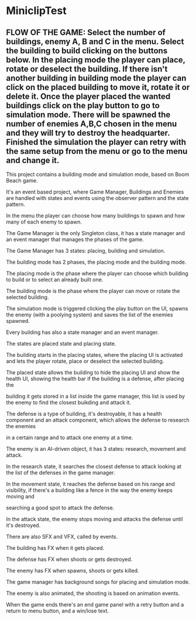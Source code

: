 # MiniclipTest

FLOW OF THE GAME: 
Select the number of buildings, enemy A, B and C in the menu.
Select the building to build clicking on the buttons below.
In the placing mode the player can place, rotate or deselect the building.
If there isn't another building in building mode the player can click on the placed building to move it, rotate it or delete it.
Once the player placed the wanted buildings click on the play button to go to simulation mode.
There will be spawned the number of enemies A,B,C chosen in the menu and they will try to destroy the headquarter.
Finished the simulation the player can retry with the same setup from the menu or go to the menu and change it.
--------------------------------------------------------------------------------------------------------------------------------------------------------
This project contains a building mode and simulation mode, based on Boom Beach game.

It's an event based project, where Game Manager, Buildings and Enemies are handled with states and events using the observer pattern and the state pattern.

In the menu the player can choose how many buildings to spawn and how many of each enemy to spawn.

The Game Manager is the only Singleton class, it has a state manager and an event manager that manages the phases of the game.

The Game Manager has 3 states: placing, building and simulation.

The building mode has 2 phases, the placing mode and the building mode.

The placing mode is the phase where the player can choose which building to build or to select an already built one.

The building mode is the phase where the player can move or rotate the selected building.

The simulation mode is triggered clicking the play button on the UI, spawns the enemy (with a poolying system) and saves the list of the enemies spawned.

Every building has also a state manager and an event manager.

The states are placed state and placing state.

The building starts in the placing states, where the placing UI is activated and lets the player rotate, place or deselect the selected building.

The placed state allows the building to hide the placing UI and show the health UI, showing the health bar if the building is a defense, after placing the

building it gets stored in a list inside the game manager, this list is used by the enemy to find the closest buikding and attack it.

The defense is a type of building, it's destroyable, it has a health component and an attack component, which allows the defense to research the enemies

in a certain range and to attack one enemy at a time.

The enemy is an AI-driven object, it has 3 states: research, movement and attack.

In the research state, it searches the closest defense to attack looking at the list of the defenses in the game manager.

In the movement state, it reaches the defense based on his range and visibility, if there's a building like a fence in the way the enemy keeps moving and

searching a good spot to attack the defense.

In the attack state, the enemy stops moving and attacks the defense until it's destroyed.

There are also SFX and VFX, called by events.

The building has FX when it gets placed.

The defense has FX when shoots or gets destroyed.

The enemy has FX when spawns, shoots or gets killed.

The game manager has background songs for placing and simulation mode.

The enemy is also animated, the shooting is based on animation events.

When the game ends there's an end game panel with a retry button and a return to menu button, and a win/lose text.
